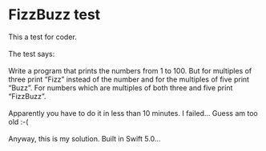 # FizzBuzz test
This a test for coder.<br /><br />
The test says: <br /><br />
Write a program that prints the numbers from 1 to 100. But for multiples of three print “Fizz” instead of the number and for the multiples of five print “Buzz”. For numbers which are multiples of both three and five print “FizzBuzz”.<br /><br />
Apparently you have to do it in less than 10 minutes. I failed... Guess am too old :-( <br /><br />
Anyway, this is my solution. Built in Swift 5.0...
